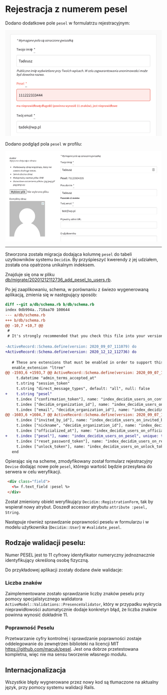 # Rejestracja z numerem pesel

Dodano dodatkowe pole `pesel` w formulatrzu rejestracyjnym:

![rejestracja](rejestracja.png)

Dodano podgląd pola `pesel` w profilu:

![profil](profil.png)

---

Stworzona została migracja dodająca kolumnę `pesel` do tabeli uzytkowników systemu `Decidim`. By przyśpieszyć kwerendy z jej udziałem, została ona opatrzona unikalnym indeksem.

Znajduje się ona w pliku [db/migrate/20201212112736_add_pesel_to_users.rb](https://github.com/Boberkraft/decidim/blob/master/db/migrate/20201212112736_add_pesel_to_users.rb). 

Po jej zaaplikowaniu, schema, w porównaniu z świezo wygenerowaną aplikacją, zmienia się w następujący sposób:

```diff
diff --git a/db/schema.rb b/db/schema.rb
index 0db994a..710aa70 100644
--- a/db/schema.rb
+++ b/db/schema.rb
@@ -10,7 +10,7 @@
 #
 # It's strongly recommended that you check this file into your version control system.
 
-ActiveRecord::Schema.define(version: 2020_09_07_111079) do
+ActiveRecord::Schema.define(version: 2020_12_12_112736) do
 
   # These are extensions that must be enabled in order to support this database
   enable_extension "ltree"
@@ -1593,6 +1593,7 @@ ActiveRecord::Schema.define(version: 2020_09_07_111079) do
     t.datetime "admin_terms_accepted_at"
     t.string "session_token"
     t.string "direct_message_types", default: "all", null: false
+    t.string "pesel"
     t.index ["confirmation_token"], name: "index_decidim_users_on_confirmation_token", unique: true
     t.index ["decidim_organization_id"], name: "index_decidim_users_on_decidim_organization_id"
     t.index ["email", "decidim_organization_id"], name: "index_decidim_users_on_email_and_decidim_organization_id", unique: true, where: "((deleted_at IS NULL) AND (managed = false) AND ((type)::text = 'Decidim::User'::text))"
@@ -1603,6 +1604,7 @@ ActiveRecord::Schema.define(version: 2020_09_07_111079) do
     t.index ["invited_by_id"], name: "index_decidim_users_on_invited_by_id"
     t.index ["nickname", "decidim_organization_id"], name: "index_decidim_users_on_nickame_and_decidim_organization_id", unique: true, where: "((deleted_at IS NULL) AND (managed = false))"
     t.index ["officialized_at"], name: "index_decidim_users_on_officialized_at"
+    t.index ["pesel"], name: "index_decidim_users_on_pesel", unique: true
     t.index ["reset_password_token"], name: "index_decidim_users_on_reset_password_token", unique: true
     t.index ["unlock_token"], name: "index_decidim_users_on_unlock_token", unique: true
   end
```

Opierając się na scheme, zmodyfikowany został formularz rejestracyjny `Devise` dodając nowe pole `pesel`, którego wartość  będzie przesyłana do serwera w celu weryfikacji.

```html
 <div class="field">
   <%= f.text_field :pesel %>
 </div>
```

Został zmieniony obiekt weryfikujący `Decidim::RegistrationForm`, tak by wspierał nowy atrybut.
Doszedł accessor atrybutu `attribute :pesel, String`.

Następuje również sprawdzanie poprawności peselu w formularzu i w modelu użytkownika (`Decidim::User`) w 
`#validate_pesel`.

## Rodzaje walidacji peselu:

Numer PESEL jest to 11 cyfrowy identyfikator numeryczny jednoznacznie identyfikujący określoną osobę fizyczną.

Do przykładowej aplikacji zostały dodane dwie walidacje:
### Liczba znaków
Zaimplementowane zostało sprawdzanie liczby znaków peselu przy pomocy specjalistycznego walidatora `ActiveModel::Validations::PresenceValidator`, który w przypadku wykrycia nieprawidłowości automatycznie dodaje konkretyn błąd, że liczba znaków powinna wynosić dokładnie 11. 
### Poprawność Peselu

Przetwarzanie cyfry kontrolnej i sprawdzanie poprawności zostaje oddelegowanie do zewnętrzen biblioteki na licencji MIT https://github.com/macuk/pesel. Jest ona dobrze przetestowana kompletna, więc nie ma sensu tworzenie własnego modułu. 


## Internacjonalizacja

Wszystkie błędy wygnerowane przez nowy kod są tłumaczone na aktualny język, przy pomocy systemu walidacji Rails. 
